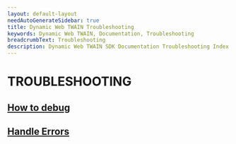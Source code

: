 ```yaml
---
layout: default-layout
needAutoGenerateSidebar: true
title: Dynamic Web TWAIN Troubleshooting
keywords: Dynamic Web TWAIN, Documentation, Troubleshooting
breadcrumbText: Troubleshooting
description: Dynamic Web TWAIN SDK Documentation Troubleshooting Index Page
---
```


# TROUBLESHOOTING

## [How to debug]({{site.indepth}}troubleshooting/debug.html)

## [Handle Errors]({{site.indepth}}troubleshooting/handle-errors.html)
